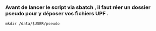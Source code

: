 
### Avant de lancer le script via sbatch , il faut réer un dossier pseudo pour y déposer vos fichiers UPF .  
```
mkdir /data/$USER/pseudo
```




